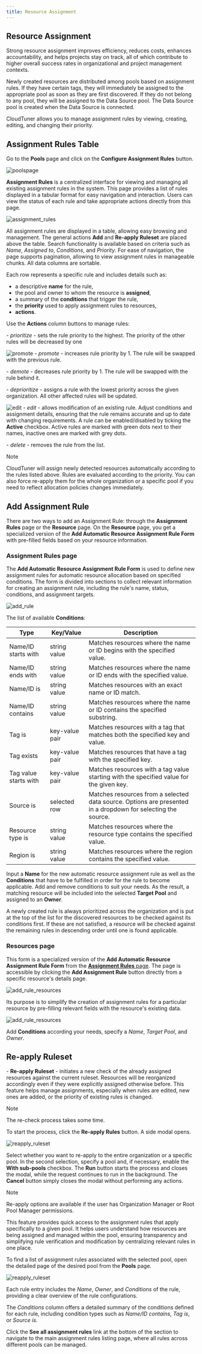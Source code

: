 ```yaml
---
title: Resource Assignment  
---
```


## Resource Assignment

Strong resource assignment improves efficiency, reduces costs, enhances accountability, and helps projects stay on track, all of which contribute to higher overall success rates in organizational and project management contexts.

Newly created resources are distributed among pools based on assignment rules. If they have certain tags, they will immediately be assigned to the appropriate pool as soon as they are first discovered. If they do not belong to any pool, they will be assigned to the Data Source pool. The Data Source pool is created when the Data Source is connected.

CloudTuner allows you to manage assignment rules by viewing, creating, editing, and changing their priority.

## Assignment Rules Table

Go to the **Pools** page and click on the **Configure Assignment Rules** button.

![poolspage](https://hystax.com/documentation/optscale/_static/screens/assign_resources/poolspage.png)

**Assignment Rules** is a centralized interface for viewing and managing all existing assignment rules in the system. This page provides a list of rules displayed in a tabular format for easy navigation and interaction. Users can view the status of each rule and take appropriate actions directly from this page.

![assignment_rules](https://hystax.com/documentation/optscale/_static/screens/assign_resources/assignment_rules.png)

All assignment rules are displayed in a table, allowing easy browsing and management. The general actions **Add** and **Re-apply Ruleset** are placed above the table. Search functionality is available based on criteria such as *Name*, *Assigned to*, *Conditions*, and *Priority*. For ease of navigation, the page supports pagination, allowing to view assignment rules in manageable chunks. All data columns are sortable.

Each row represents a specific rule and includes details such as:

- a descriptive **name** for the rule,
- the pool and owner to whom the resource is **assigned**,
- a summary of the **conditions** that trigger the rule,
- the **priority** used to apply assignment rules to resources,
- **actions**.

Use the **Actions** column buttons to manage rules:

\- *prioritize* - sets the rule priority to the highest. The priority of the other rules will be decreased by one

![promote](https://hystax.com/documentation/optscale/_static/screens/assign_resources/promote.png) - *promote* - increases rule priority by 1. The rule will be swapped with the previous rule.

\- *demote* - decreases rule priority by 1. The rule will be swapped with the rule behind it.

\- *deprioritize* - assigns a rule with the lowest priority across the given organization. All other affected rules will be updated.

![edit](https://hystax.com/documentation/optscale/_static/screens/assign_resources/edit.png) - *edit* - allows modification of an existing rule. Adjust conditions and assignment details, ensuring that the rule remains accurate and up to date with changing requirements. A rule can be enabled/disabled by ticking the **Active** checkbox. Active rules are marked with green dots next to their names, inactive ones are marked with grey dots.

\- *delete* - removes the rule from the list.

Note

CloudTuner will assign newly detected resources automatically according to the rules listed above. Rules are evaluated according to the priority. You can also force re-apply them for the whole organization or a specific pool if you need to reflect allocation policies changes immediately.

## Add Assignment Rule

There are two ways to add an Assignment Rule: through the **Assignment Rules** page or the **Resource** page. On the **Resource** page, you get a specialized version of the **Add Automatic Resource Assignment Rule Form** with pre-filled fields based on your resource information.

### Assignment Rules page

The **Add Automatic Resource Assignment Rule Form** is used to define new assignment rules for automatic resource allocation based on specified conditions. The form is divided into sections to collect relevant information for creating an assignment rule, including the rule's name, status, conditions, and assignment targets.

![add_rule](https://hystax.com/documentation/optscale/_static/screens/assign_resources/add_rule.png)

The list of available **Conditions**:

| Type | Key/Value | Description |
| --- | --- | --- |
| Name/ID starts with | string value | Matches resources where the name or ID begins with the specified value. |
| Name/ID ends with | string value | Matches resources where the name or ID ends with the specified value. |
| Name/ID is | string value | Matches resources with an exact name or ID match. |
| Name/ID contains | string value | Matches resources where the name or ID contains the specified substring. |
| Tag is | key-value pair | Matches resources with a tag that matches both the specified key and value. |
| Tag exists | key-value pair | Matches resources that have a tag with the specified key. |
| Tag value starts with | key-value pair | Matches resources with a tag value starting with the specified value for the given key. |
| Source is | selected row | Matches resources from a selected data source. Options are presented in a dropdown for selecting the source. |
| Resource type is | string value | Matches resources where the resource type contains the specified value. |
| Region is | string value | Matches resources where the region contains the specified value. |

Input a **Name** for the new automatic resource assignment rule as well as the **Conditions** that have to be fulfilled in order for the rule to become applicable. Add and remove conditions to suit your needs. As the result, a matching resource will be included into the selected **Target Pool** and assigned to an **Owner**.

A newly created rule is always prioritized across the organization and is put at the top of the list for the discovered resources to be checked against its conditions first. If these are not satisfied, a resource will be checked against the remaining rules in descending order until one is found applicable.

### Resources page

This form is a specialized version of the **Add Automatic Resource Assignment Rule Form** from the [**Assignment Rules** page](https://hystax.com/documentation/optscale/assign_resources.html#assignment-rules-page). The page is accessible by clicking the **Add Assignment Rule** button directly from a specific resource's details page.

![add_rule_resources](https://hystax.com/documentation/optscale/_static/screens/assign_resources/resources_tab.png)

Its purpose is to simplify the creation of assignment rules for a particular resource by pre-filling relevant fields with the resource's existing data.

![add_rule_resources](https://hystax.com/documentation/optscale/_static/screens/assign_resources/add_rule_resources.png)

Add **Conditions** according your needs, specify a *Name*, *Target Pool*, and *Owner*.

## Re-apply Ruleset

\- **Re-apply Ruleset** - initiates a new check of the already assigned resources against the current ruleset. Resources will be reorganized accordingly even if they were explicitly assigned otherwise before. This feature helps manage assignments, especially when rules are edited, new ones are added, or the priority of existing rules is changed.

Note

The re-check process takes some time.

To start the process, click the **Re-apply Rules** button. A side modal opens.

![reapply_ruleset](https://hystax.com/documentation/optscale/_static/screens/assign_resources/reapply_ruleset.png)

Select whether you want to re-apply to the entire organization or a specific pool. In the second selection, specify a pool and, if necessary, enable the **With sub-pools** checkbox. The **Run** button starts the process and closes the modal, while the request continues to run in the background. The **Cancel** button simply closes the modal without performing any actions.

Note

Re-apply options are available if the user has Organization Manager or Root Pool Manager permissions.

This feature provides quick access to the assignment rules that apply specifically to a given pool. It helps users understand how resources are being assigned and managed within the pool, ensuring transparency and simplifying rule verification and modification by centralizing relevant rules in one place.

To find a list of assignment rules associated with the selected pool, open the detailed page of the desired pool from the **Pools** page.

![reapply_ruleset](https://hystax.com/documentation/optscale/_static/screens/assign_resources/poolrelated_assignment_rules.png)

Each rule entry includes the *Name*, *Owner*, and *Conditions* of the rule, providing a clear overview of the rule configurations.

The *Conditions* column offers a detailed summary of the conditions defined for each rule, including condition types such as *Name/ID contains*, *Tag is*, or *Source is*.

Click the **See all assignment rules** link at the bottom of the section to navigate to the main assignment rules listing page, where all rules across different pools can be managed.

